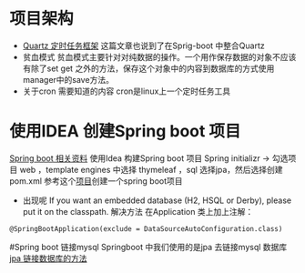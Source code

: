 # 项目架构
- [Quartz 定时任务框架](https://juejin.im/post/5ab77f5d6fb9a028e52dccc3)
这篇文章也说到了在Sprig-boot 中整合Quartz
- 贫血模式
贫血模式主要针对对纯数据的操作。一个用作保存数据的对象不应该有除了set get 之外的方法，保存这个对象中的内容到数据库的方式使用manager中的save方法。
- 关于cron 需要知道的内容
cron是linux上一个定时任务工具

# 使用IDEA 创建Spring boot 项目
[Spring boot 相关资料](http://www.ityouknow.com/spring-boot)
使用Idea 构建Spring boot 项目
Spring initializr -> 勾选项目 web ，template engines 中选择 thymeleaf ，sql 选择jpa，然后选择创建pom.xml
参考这个[项目](http://tengj.top/2017/02/26/springboot1/)创建一个spring boot项目

- 出现呢 If you want an embedded database (H2, HSQL or Derby), please put it on the classpath.
解决方法
在Application 类上加上注解：
```
@SpringBootApplication(exclude = DataSourceAutoConfiguration.class)
```

#Spring boot 链接mysql
Springboot 中我们使用的是jpa 去链接mysql 数据库
[jpa 链接数据库的方法](https://blog.csdn.net/jinbaosite/article/details/77587600)
